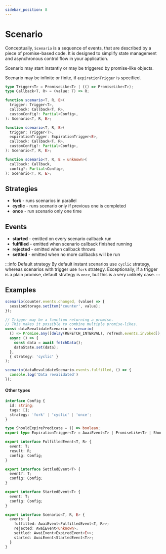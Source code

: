 ```yaml
---
sidebar_position: 8
---
```


# Scenario

Conceptually, `Scenario` is a sequence of events, that are described by a piece of promise-based code. It is designed to simplify state management and asynchronous control flow in your application.

Scenario may start instantly or may be triggered by promise-like objects.

Scenario may be infinite or finite, if `expirationTrigger` is specified.

```ts
type Trigger<T> = PromiseLike<T> | (() => PromiseLike<T>);
type Callback<T, R> = (value: T) => R;

function scenario<T, R, E>(
  trigger: Trigger<T>,
  callback: Callback<T, R>,
  customConfig?: Partial<Config>,
): Scenario<T, R, E>;

function scenario<T, R, E>(
  trigger: Trigger<T>,
  expirationTrigger: ExpirationTrigger<E>,
  callback: Callback<T, R>,
  customConfig?: Partial<Config>,
): Scenario<T, R, E>;

function scenario<T, R, E = unknown>(
  callback: Callback,
  config?: Partial<Config>,
): Scenario<T, R, E>;
```


## Strategies

- **fork** - runs scenarios in parallel
- **cyclic** - runs scenario only if previous one is completed
- **once** - run scenario only one time

## Events

- **started** - emitted on every scenario callback run
- **fulfilled** - emitted when scenario callback finished running
- **rejected** - emitted when callback throws
- **settled** - emitted when no more callbacks will be run

:::info Default strategy
By default instant scenarios use `cyclic` strategy, whereas scenarios with trigger use `fork` strategy. Exceptionally, if a trigger is a plain promise, default strategy is `once`, but this is a very unlikely case.
:::

## Examples

```ts title="Scenario of writing every counter change into sessionStorage" description="abc"
scenario(counter.events.changed, (value) => {
  sessionStorage.setItem('counter', value);
});
```

```ts title="Scenario that re-fetches data every N seconds or by clicking a refresh button"
// Trigger may be a function returning a promise.
// This makes it possible to combine multiple promise-likes.
const dataRevalidateScenario = scenario(
  () => Promise.any([delay(REFETCH_INTERVAL), refresh.events.invoked]),
  async () => {
    const data = await fetchData();
    dataState.set(data);
  },
  { strategy: 'cyclic' }
);
```

```ts title="Scenario has its events, which may be used to trigger another scenario"
scenario(dataRevalidateScenario.events.fulfilled, () => {
  console.log('Data revalidated')
});
```

#### Other types

```ts title="Other types"
interface Config {
  id: string;
  tags: [];
  strategy: 'fork' | 'cyclic' | 'once';
}

type ShouldExpirePredicate = () => boolean;
export type ExpirationTrigger<T> = AwaiEvent<T> | PromiseLike<T> | ShouldExpirePredicate;

export interface FulfilledEvent<T, R> {
  event: T;
  result: R;
  config: Config;
}

export interface SettledEvent<T> {
  event?: T;
  config: Config;
}

export interface StartedEvent<T> {
  event: T;
  config: Config;
}

export interface Scenario<T, R, E> {
  events: {
    fulfilled: AwaiEvent<FulfilledEvent<T, R>>;
    rejected: AwaiEvent<unknown>;
    settled: AwaiEvent<ExpiredEvent<E>>;
    started: AwaiEvent<StartedEvent<T>>;
  }
}
```

